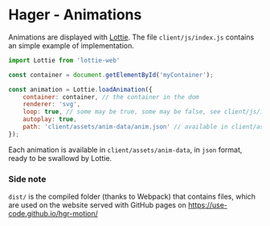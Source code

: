 # Hager - Animations #

Animations are displayed with [Lottie](http://airbnb.io/lottie/#/web). The file `client/js/index.js` contains an simple example of implementation. 

``` javascript
import Lottie from 'lottie-web'

const container = document.getElementById('myContainer');

const animation = Lottie.loadAnimation({
	container: container, // the container in the dom
	renderer: 'svg',
	loop: true, // some may be true, some may be false, see client/js/index.js 
	autoplay: true, 
	path: 'client/assets/anim-data/anim.json' // available in client/assets/aniam-data in josn format
});
```

Each animation is available in `client/assets/anim-data`, in `json` format, ready to be swallowd by Lottie. 

### Side note ###

`dist/` is the compiled folder (thanks to Webpack) that contains files, which are used on the website served with GitHub pages on https://use-code.github.io/hgr-motion/
